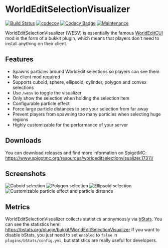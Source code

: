 # WorldEditSelectionVisualizer
[![Build Status](https://travis-ci.org/MrMicky-FR/WorldEditSelectionVisualizer.svg?branch=master)](https://travis-ci.org/MrMicky-FR/WorldEditSelectionVisualizer) 
[![codecov](https://codecov.io/gh/MrMicky-FR/WorldEditSelectionVisualizer/branch/master/graph/badge.svg)](https://codecov.io/gh/MrMicky-FR/WorldEditSelectionVisualizer)
[![Codacy Badge](https://api.codacy.com/project/badge/Grade/a9fd5bd3cfa3443cac965a7c89ebbccb)](https://www.codacy.com/app/MrMicky-FR/WorldEditSelectionVisualizer?utm_source=github.com&amp;utm_medium=referral&amp;utm_content=MrMicky-FR/WorldEditSelectionVisualizer&amp;utm_campaign=Badge_Grade) 
[![Maintenance](https://img.shields.io/maintenance/yes/2018.svg)]()

WorldEditSelectionVisualizer (WESV) is essentially the famous [WorldEditCUI](http://www.minecraftforum.net/topic/2171206-172-worldeditcui/) mod in the form of a bukkit plugin, which means that players don't need to install anything on their client.

## Features

- Spawns particles around WorldEdit selections so players can see them
- No client mod required
- Supports cuboid, sphere, ellipsoid, cylinder, polygon and convex selections
- Use `/wesv` to toggle the visualizer
- Only show the selection when holding the selection item
- Configurable particle effect
- Force large particle distances to see your selection from far away
- Prevent players from spawning too many particles when selecting huge regions
- Highly customizable for the performance of your server

## Downloads

You can download releases and find more information on SpigotMC: https://www.spigotmc.org/resources/worldeditselectionvisualizer.17311/

## Screenshots

![Cuboid selection](http://i.imgur.com/0MAcN3o.png)
![Polygon selection](http://i.imgur.com/OqSQQr7.png)
![Ellipsoid selection](http://i.imgur.com/pOwYY62.png)
![Customizable particle effect and particle distance](http://i.imgur.com/VcR0IMA.png)

## Metrics

WorldEditSelectionVisualizer collects statistics anonymously via [bStats](https://bstats.org/). You can see the statistics here: https://bstats.org/plugin/bukkit/WorldEditSelectionVisualizer
If you want to disable bStats, you just need to set `enabled` to `false` in `plugins/bStats/config.yml`, but statistics are really useful for developers.
